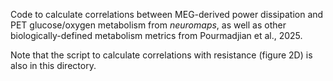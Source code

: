 Code to calculate correlations between MEG-derived power dissipation and PET glucose/oxygen metabolism from _neuromaps_, as well as other biologically-defined metabolism metrics from Pourmadjian et al., 2025.

Note that the script to calculate correlations with resistance (figure 2D) is also in this directory.
